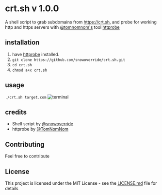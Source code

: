 # crt.sh v 1.0.0
A shell script to grab subdomains from https://crt.sh, and probe for working http and https servers with [@tomnomnom's](https://github.com/tomnomnom) tool [httprobe](https://github.com/tomnomnom/httprobe)

## installation
1. have [httprobe](https://github.com/tomnomnom/httprobe/) installed.
2. ``git clone https://github.com/snowoverride/crt.sh.git``
3. ``cd crt.sh``
4. ``chmod a+x crt.sh``

## usage
``./crt.sh target.com``
![terminal](https://i.imgur.com/t8Jd1yD.png)

## credits
* Shell script by [@snowoverride](https://twitter.com/snowoverride)
* httprobe by [@TomNomNom](https://twitter.com/@TomNomNom)

## Contributing
Feel free to contribute

## License
This project is licensed under the MIT License - see the [LICENSE.md](https://github.com/snowoverride/crt.sh/blob/master/LICENSE) file for details


